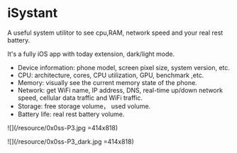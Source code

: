 # iSystant
A useful system utilitor to see cpu,RAM, network speed and your real rest battery.

It's a fully iOS app with today extension, dark/light mode.


- Device information: phone model, screen pixel size, system version, etc.
- CPU: architecture, cores, CPU utilization, GPU,  benchmark ,etc.
- Memory: visually see the current memory state of the phone.
- Network: get WiFi name, IP address, DNS, real-time up/down network speed, cellular data traffic and WiFi traffic.
- Storage: free storage volume， used volume.
- Battery life: real rest battery volume.

![](/resource/0x0ss-P3.jpg =414x818)


![](/resource/0x0ss-P3_dark.jpg =414x818)
